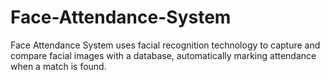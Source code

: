 # Face-Attendance-System
Face Attendance System uses facial recognition technology to capture and compare facial images with a database, automatically marking attendance when a match is found.
